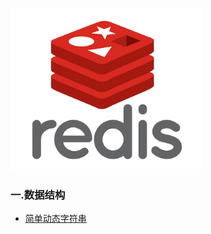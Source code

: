 <p align="center">

![redislogo](book/img/redislogo.png)
</p>

### 一.数据结构
- [简单动态字符串](book/datastructure/String.md)
